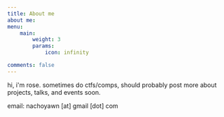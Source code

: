 ```yaml
---
title: About me
about me:
menu:
    main: 
        weight: 3
        params:
            icon: infinity

comments: false
---
```


hi, i'm rose. sometimes do ctfs/comps, should probably post more about projects, talks, and events soon.

email: nachoyawn [at] gmail [dot] com
